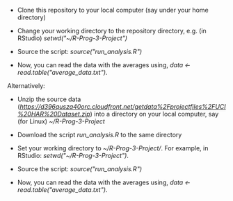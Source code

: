 * Clone this repository to your local computer (say under your home directory)

* Change your working directory to the repository directory, e.g. (in RStudio) _setwd("~/R-Prog-3-Project")_

* Source the script: _source("run_analysis.R")_

* Now, you can read the data with the averages using, _data <- read.table("average_data.txt")_. 

Alternatively:

* Unzip the source data (_https://d396qusza40orc.cloudfront.net/getdata%2Fprojectfiles%2FUCI%20HAR%20Dataset.zip_) into a directory on your local computer, say (for Linux) _~/R-Prog-3-Project_

* Download the script _run_analysis.R_ to the same directory

* Set your working directory to  _~/R-Prog-3-Project/_. For example, in RStudio: _setwd("~/R-Prog-3-Project")_.

* Source the script: _source("run_analysis.R")_

* Now, you can read the data with the averages using, _data <- read.table("average_data.txt")_. 
